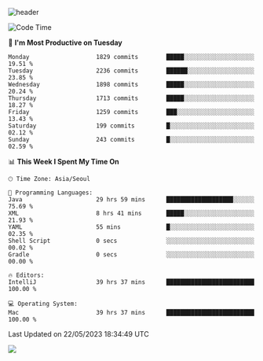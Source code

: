 ![header](https://capsule-render.vercel.app/api?type=Egg&color=timeAuto&height=300&section=header&text=PoPo&fontSize=90&animation=fadeIn)

  <!--START_SECTION:waka-->
![Code Time](http://img.shields.io/badge/Code%20Time-842%20hrs%2015%20mins-blue)

📅 **I'm Most Productive on Tuesday** 

```text
Monday                   1829 commits        █████░░░░░░░░░░░░░░░░░░░░   19.51 % 
Tuesday                  2236 commits        ██████░░░░░░░░░░░░░░░░░░░   23.85 % 
Wednesday                1898 commits        █████░░░░░░░░░░░░░░░░░░░░   20.24 % 
Thursday                 1713 commits        █████░░░░░░░░░░░░░░░░░░░░   18.27 % 
Friday                   1259 commits        ███░░░░░░░░░░░░░░░░░░░░░░   13.43 % 
Saturday                 199 commits         █░░░░░░░░░░░░░░░░░░░░░░░░   02.12 % 
Sunday                   243 commits         █░░░░░░░░░░░░░░░░░░░░░░░░   02.59 % 
```


📊 **This Week I Spent My Time On** 

```text
🕑︎ Time Zone: Asia/Seoul

💬 Programming Languages: 
Java                     29 hrs 59 mins      ███████████████████░░░░░░   75.69 % 
XML                      8 hrs 41 mins       █████░░░░░░░░░░░░░░░░░░░░   21.93 % 
YAML                     55 mins             █░░░░░░░░░░░░░░░░░░░░░░░░   02.35 % 
Shell Script             0 secs              ░░░░░░░░░░░░░░░░░░░░░░░░░   00.02 % 
Gradle                   0 secs              ░░░░░░░░░░░░░░░░░░░░░░░░░   00.00 % 

🔥 Editors: 
IntelliJ                 39 hrs 37 mins      █████████████████████████   100.00 % 

💻 Operating System: 
Mac                      39 hrs 37 mins      █████████████████████████   100.00 % 
```


 Last Updated on 22/05/2023 18:34:49 UTC
<!--END_SECTION:waka-->



<img src="https://capsule-render.vercel.app/api?type=Egg&color=timeAuto&height=300&section=footer&text=PoPo&fontSize=90&animation=fadeIn&reversal=true" />
